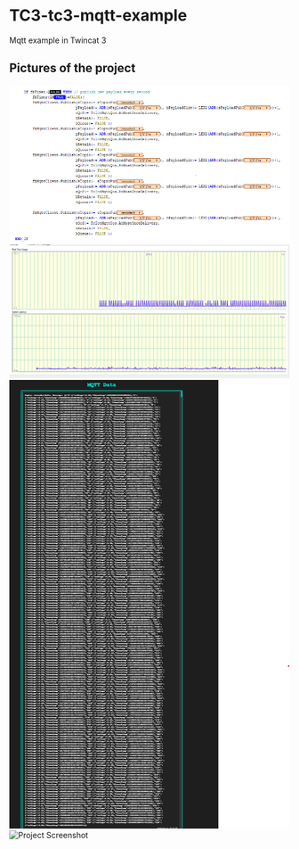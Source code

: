 # TC3-tc3-mqtt-example
Mqtt example in Twincat 3
## Pictures of the project
![Project Screenshot](Images/PLC_sendmqtt.PNG)
![Project Screenshot](Images/PLC_usage.PNG)
![Project Screenshot](Images/mqtt_360_valusSendOverMqtt.png)
![Project Screenshot](mqtt_web_data.png)
